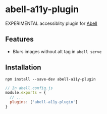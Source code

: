 # abell-a11y-plugin
EXPERIMENTAL accessiblity plugin for [Abell](https://abelljs.org)

## Features

- Blurs images without alt tag in `abell serve`

## Installation

```
npm install --save-dev abell-a11y-plugin
```

```js
// In abell.config.js
module.exports = {
  // ...
  plugins: ['abell-a11y-plugin']
}
```